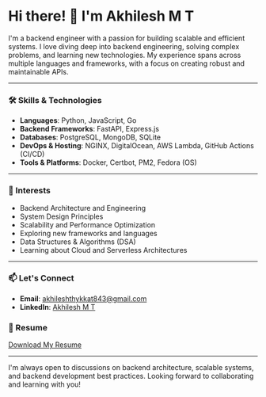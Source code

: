 # Hi there! 👋 I'm Akhilesh M T

I'm a backend engineer with a passion for building scalable and efficient systems. I love diving deep into backend engineering, solving complex problems, and learning new technologies. My experience spans across multiple languages and frameworks, with a focus on creating robust and maintainable APIs. 

---

### 🛠 Skills & Technologies

- **Languages**: Python, JavaScript, Go
- **Backend Frameworks**: FastAPI, Express.js
- **Databases**: PostgreSQL, MongoDB, SQLite
- **DevOps & Hosting**: NGINX, DigitalOcean, AWS Lambda, GitHub Actions (CI/CD)
- **Tools & Platforms**: Docker, Certbot, PM2, Fedora (OS)

---

### 🌱 Interests

- Backend Architecture and Engineering
- System Design Principles
- Scalability and Performance Optimization
- Exploring new frameworks and languages
- Data Structures & Algorithms (DSA)
- Learning about Cloud and Serverless Architectures

---

### 📫 Let's Connect

- **Email**: [akhileshthykkat843@gmail.com](mailto:akhileshthykkat843@gmail.com)
- **LinkedIn**: [Akhilesh M T](https://www.linkedin.com/in/akhilesh-m-t)

### 📄 Resume

[Download My Resume](https://drive.google.com/file/d/1vp60MrWp8xUIpP3FQGs5N0JZsX7uYhDz/view?usp=sharing)


---

I'm always open to discussions on backend architecture, scalable systems, and backend development best practices. Looking forward to collaborating and learning with you!
